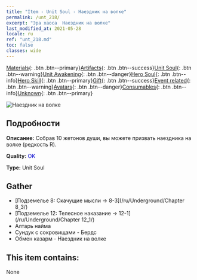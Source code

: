 ```yaml
---
title: "Item - Unit Soul - Наездник на волке"
permalink: /unt_218/
excerpt: "Эра хаоса  Наездник на волке"
last_modified_at: 2021-05-28
locale: ru
ref: "unt_218.md"
toc: false
classes: wide
---
```

 [Materials](/ItemsRU/){: .btn .btn--primary}[Artifacts](/ItemsRU/Artifacts/){: .btn .btn--success}[Unit Soul](/ItemsRU/UnitSoul/){: .btn .btn--warning}[Unit Awakening](/ItemsRU/UnitAwakening/){: .btn .btn--danger}[Hero Soul](/ItemsRU/HeroSoul/){: .btn .btn--info}[Hero Skill](/ItemsRU/HeroSkill/){: .btn .btn--primary}[Gift](/ItemsRU/Gift/){: .btn .btn--success}[Event related](/ItemsRU/Events/){: .btn .btn--warning}[Avatars](/ItemsRU/Avatars/){: .btn .btn--danger}[Consumables](/ItemsRU/Consumables/){: .btn .btn--info}[Unknown](/ItemsRU/Unknown/){: .btn .btn--primary}

 ![Наездник на волке](/images/u/ti_langqibing.jpg)

## Подробности
 **Описание:** Собрав 10 жетонов души, вы можете призвать наездника на волке (редкость R).

 **Quality:** <span style="color: #0000CD">OK</span>

 **Type:** Unit Soul

## Gather

*    [Подземелье 8: Скачущие мысли -> 8-3](/ru/Underground/Chapter 8_3/) 
*    [Подземелье 12: Телесное наказание -> 12-1](/ru/Underground/Chapter 12_1/) 
*    Алтарь найма 
*    Сундук с сокровищами - Бердс 
*    Обмен казарм - Наездник на волке 

## This item contains:

  None

